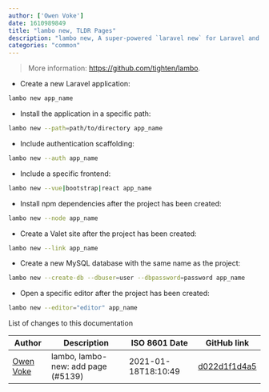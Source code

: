 ```yaml
---
author: ['Owen Voke']
date: 1610989849
title: "lambo new, TLDR Pages"
description: "lambo new, A super-powered `laravel new` for Laravel and Valet."
categories: "common"
---
```

> More information: <https://github.com/tighten/lambo>.

- Create a new Laravel application:

```bash
lambo new app_name
```

- Install the application in a specific path:

```bash
lambo new --path=path/to/directory app_name
```

- Include authentication scaffolding:

```bash
lambo new --auth app_name
```

- Include a specific frontend:

```bash
lambo new --vue|bootstrap|react app_name
```

- Install npm dependencies after the project has been created:

```bash
lambo new --node app_name
```

- Create a Valet site after the project has been created:

```bash
lambo new --link app_name
```

- Create a new MySQL database with the same name as the project:

```bash
lambo new --create-db --dbuser=user --dbpassword=password app_name
```

- Open a specific editor after the project has been created:

```bash
lambo new --editor="editor" app_name
```
List of changes to this documentation


Author | Description | ISO 8601 Date | GitHub link
------|-----|-----|-----
[Owen Voke](mailto:development@voke.dev) | lambo, lambo-new: add page (#5139) | 2021-01-18T18:10:49 | [d022d1f1d4a5](https://github.com/tldr-pages/tldr/commit/d022d1f1d4a526b7929a89249700345ad8484b4a)

